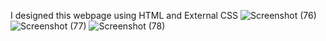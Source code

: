 I designed this webpage using HTML and External CSS
![Screenshot (76)](https://github.com/Shanmukh512/Hero-cycles/assets/134306674/732cad80-6729-40a9-94dc-3659175f762f)
![Screenshot (77)](https://github.com/Shanmukh512/Hero-cycles/assets/134306674/390910b5-c47e-40db-b671-c4ffb1c677e1)
![Screenshot (78)](https://github.com/Shanmukh512/Hero-cycles/assets/134306674/f5f1531f-abd1-43cd-b4dc-258eb2d8d2a3)
